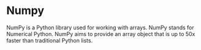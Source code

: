 # Numpy
NumPy is a Python library used for working with arrays. NumPy stands for Numerical Python. NumPy aims to provide an array object that is up to 50x faster than traditional Python lists.
